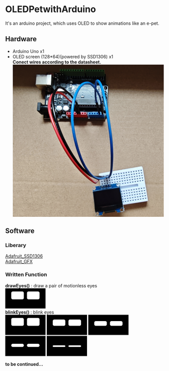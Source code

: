 # OLEDPetwithArduino
It's an arduino project, which uses OLED to show animations like an e-pet.
## Hardware
- Arduino Uno x1
- OLED screen (128*64)(powered by SSD1306) x1  
**Conect wires according to the datasheet.**  
![Wires](https://github.com/XG1666/OLEDPetwithArduino/blob/main/Eyes/Animations/Wires.jpg)
## Software  
### Liberary  
[Adafruit_SSD1306](https://github.com/adafruit/Adafruit_SSD1306)  
[Adafruit_GFX](https://github.com/adafruit/Adafruit-GFX-Library)  
### Written Function  
**drawEyes()** : draw a pair of motionless eyes  
![drawEyes](https://github.com/XG1666/OLEDPetwithArduino/blob/main/Eyes/Animations/Blink/blink1.jpg)  
**blinkEyes()** : blink eyes  
![blink](https://github.com/XG1666/OLEDPetwithArduino/blob/main/Eyes/Animations/Blink/blink1.jpg)
![blink](https://github.com/XG1666/OLEDPetwithArduino/blob/main/Eyes/Animations/Blink/blink2.jpg)
![blink](https://github.com/XG1666/OLEDPetwithArduino/blob/main/Eyes/Animations/Blink/blink3.jpg)
![blink](https://github.com/XG1666/OLEDPetwithArduino/blob/main/Eyes/Animations/Blink/blink4.jpg)
![blink](https://github.com/XG1666/OLEDPetwithArduino/blob/main/Eyes/Animations/Blink/blink5.jpg)  

**to be continued...**

